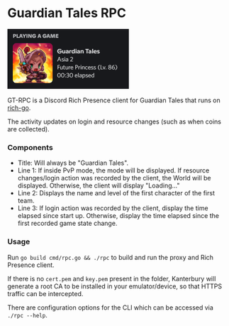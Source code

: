 # Guardian Tales RPC

<img alt="Rich Presence" src="docs/thumbnail.png">

GT-RPC is a Discord Rich Presence client for Guardian Tales that runs on [rich-go](https://github.com/hugolgst/rich-go).

The activity updates on login and resource changes (such as when coins are collected).

### Components
- Title: Will always be "Guardian Tales".
- Line 1: If inside PvP mode, the mode will be displayed. If resource changes/login action was recorded by the client, the World will be displayed. Otherwise, the client will display "Loading..."
- Line 2: Displays the name and level of the first character of the first team.
- Line 3: If login action was recorded by the client, display the time elapsed since start up. Otherwise, display the time elapsed since the first recorded game state change.

### Usage

Run `go build cmd/rpc.go && ./rpc` to build and run the proxy and Rich Presence client.

If there is no `cert.pem` and `key.pem` present in the folder, Kanterbury will generate a root CA to be installed in your emulator/device, so that HTTPS traffic can be intercepted.

There are configuration options for the CLI which can be accessed via `./rpc --help`.